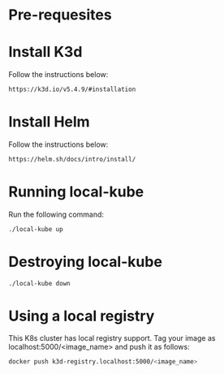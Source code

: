 
# Pre-requesites
# Install K3d 
Follow the instructions below:
```bash
https://k3d.io/v5.4.9/#installation
```

 # Install Helm
 Follow the instructions below:
```bash
https://helm.sh/docs/intro/install/
```

# Running local-kube
Run the following command:
```bash
./local-kube up
```

# Destroying local-kube
```bash
./local-kube down
```

# Using a local registry
This K8s cluster has local registry support. Tag your image as localhost:5000/<image_name> and push it as follows:
```bash
docker push k3d-registry.localhost:5000/<image_name>
```